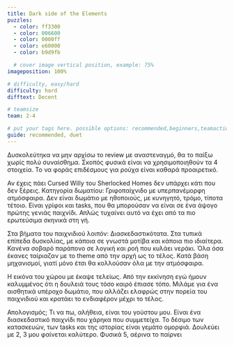 ```yaml
---
title: Dark side of the Elements
puzzles:
  - color: ff3300
  - color: 006600
  - color: 0000ff
  - color: e60000
  - color: b9d9fb

  # cover image vertical position, example: 75%
imageposition: 100%

# difficulty, easy/hard
difficulty: hard
difftext: Decent

# teamsize
team: 2-4

# put your tags here. possible options: recommended,beginners,teamaction,duet
guide: recommended, duet
---
```


Δυσκολεύτηκα να μην αρχίσω το review με αναστεναγμό, θα το παίξω χωρίς πολύ συναίσθημα. Σκοπός φυσικά είναι να χρησιμοποιηθούν τα 4 στοιχεία.
Το να φοράς επιδέσμους για ρούχα είναι καθαρά προαιρετικό.

Αν έχεις πάει Cursed Willy του Sherlocked Homes δεν υπάρχει κάτι που δεν ξέρεις. Κατηγορία δωματίου: Γριφοπαίχνιδο με υπερπανέμορφη ατμόσφαιρα.
Δεν είναι δωμάτιο με ηθοποιούς, με κυνηγητό, τρόμο, τίποτα τέτοιο. Είναι γρίφοι και tasks, που θα μπορούσαν να είναι σε ένα άψογο πρώτης γενιάς παιχνίδι.
Απλώς τυχαίνει αυτό να έχει από τα πιο ερωτεύσιμα σκηνικά στη γή.

Στα βήματα του παιχνιδιού λοιπόν: Διασκεδαστικότατα. Στα τυπικά επίπεδα δυσκολίας, με κάποια σε γνωστά μοτίβα και κάποια πιο ιδιαίτερα. Κανένα σοβαρό παράπονο
σε λογική και ροή που κυλάει νεράκι. Όλα όσα έκανες ταίριαζαν με το theme από την αρχή ως το τέλος. Κατά βάση μηχανισμοί, γιατί μόνο έτσι θα κολλούσαν όλα με την ατμόσφαιρα.

Η εικόνα του χώρου με έκαψε τελείως. Από την εκκίνηση εγώ ήμουν καλυμμένος ότι η δουλειά τους τόσο καιρό έπιασε τόπο. Μιλάμε για ένα αισθητικά υπέροχο δωμάτιο, που αλλάζει
ελαφρώς στην πορεία του παιχνιδιού και κρατάει το ενδιαφέρον μέχρι το τέλος.

Απολογισμός; Τι να πω, αλήθεια, είναι του γούστου μου. Είναι ένα διασκεδαστικό παιχνίδι που χάρηκα που συμμετείχα. Το δέσιμο των κατασκευών, των tasks και της ιστορίας είναι
γεμάτο ομορφιά. Δουλεύει με 2, 3 μου φαίνεται καλύτερο. Φυσικά 5, αέρινα το παίρνει

